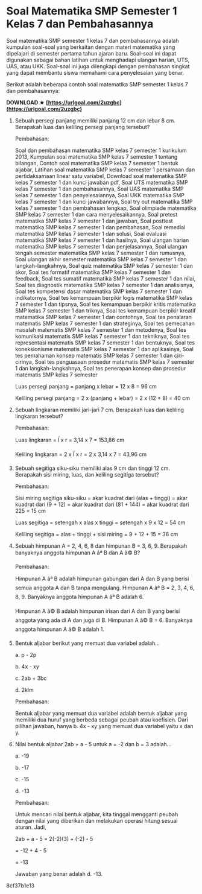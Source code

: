 
 
# Soal Matematika SMP Semester 1 Kelas 7 dan Pembahasannya
 
Soal matematika SMP semester 1 kelas 7 dan pembahasannya adalah kumpulan soal-soal yang berkaitan dengan materi matematika yang dipelajari di semester pertama tahun ajaran baru. Soal-soal ini dapat digunakan sebagai bahan latihan untuk menghadapi ulangan harian, UTS, UAS, atau UKK. Soal-soal ini juga dilengkapi dengan pembahasan singkat yang dapat membantu siswa memahami cara penyelesaian yang benar.
 
Berikut adalah beberapa contoh soal matematika SMP semester 1 kelas 7 dan pembahasannya:
 
**DOWNLOAD ★ [https://urlgoal.com/2uzgbc](https://urlgoal.com/2uzgbc)**


 
1. Sebuah persegi panjang memiliki panjang 12 cm dan lebar 8 cm. Berapakah luas dan keliling persegi panjang tersebut?

    Pembahasan:

    Soal dan pembahasan matematika SMP kelas 7 semester 1 kurikulum 2013,  Kumpulan soal matematika SMP kelas 7 semester 1 tentang bilangan,  Contoh soal matematika SMP kelas 7 semester 1 bentuk aljabar,  Latihan soal matematika SMP kelas 7 semester 1 persamaan dan pertidaksamaan linear satu variabel,  Download soal matematika SMP kelas 7 semester 1 dan kunci jawaban pdf,  Soal UTS matematika SMP kelas 7 semester 1 dan pembahasannya,  Soal UAS matematika SMP kelas 7 semester 1 dan penyelesaiannya,  Soal UKK matematika SMP kelas 7 semester 1 dan kunci jawabannya,  Soal try out matematika SMP kelas 7 semester 1 dan pembahasan lengkap,  Soal olimpiade matematika SMP kelas 7 semester 1 dan cara menyelesaikannya,  Soal pretest matematika SMP kelas 7 semester 1 dan jawaban,  Soal posttest matematika SMP kelas 7 semester 1 dan pembahasan,  Soal remedial matematika SMP kelas 7 semester 1 dan solusi,  Soal evaluasi matematika SMP kelas 7 semester 1 dan hasilnya,  Soal ulangan harian matematika SMP kelas 7 semester 1 dan penjelasannya,  Soal ulangan tengah semester matematika SMP kelas 7 semester 1 dan rumusnya,  Soal ulangan akhir semester matematika SMP kelas 7 semester 1 dan langkah-langkahnya,  Soal quiz matematika SMP kelas 7 semester 1 dan skor,  Soal tes formatif matematika SMP kelas 7 semester 1 dan feedback,  Soal tes sumatif matematika SMP kelas 7 semester 1 dan nilai,  Soal tes diagnostik matematika SMP kelas 7 semester 1 dan analisisnya,  Soal tes kompetensi dasar matematika SMP kelas 7 semester 1 dan indikatornya,  Soal tes kemampuan berpikir logis matematika SMP kelas 7 semester 1 dan tipsnya,  Soal tes kemampuan berpikir kritis matematika SMP kelas 7 semester 1 dan triknya,  Soal tes kemampuan berpikir kreatif matematika SMP kelas 7 semester 1 dan contohnya,  Soal tes penalaran matematis SMP kelas 7 semester 1 dan strateginya,  Soal tes pemecahan masalah matematis SMP kelas 7 semester 1 dan metodenya,  Soal tes komunikasi matematis SMP kelas 7 semester 1 dan tekniknya,  Soal tes representasi matematis SMP kelas 7 semester 1 dan bentuknya,  Soal tes koneksionisme matematis SMP kelas 7 semester 1 dan aplikasinya,  Soal tes pemahaman konsep matematis SMP kelas 7 semester 1 dan ciri-cirinya,  Soal tes penguasaan prosedur matematis SMP kelas 7 semester 1 dan langkah-langkahnya,  Soal tes penerapan konsep dan prosedur matematis SMP kelas 7 semester

    Luas persegi panjang = panjang x lebar = 12 x 8 = 96 cm

    Keliling persegi panjang = 2 x (panjang + lebar) = 2 x (12 + 8) = 40 cm
2. Sebuah lingkaran memiliki jari-jari 7 cm. Berapakah luas dan keliling lingkaran tersebut?

    Pembahasan:

    Luas lingkaran = Ï x r = 3,14 x 7 = 153,86 cm

    Keliling lingkaran = 2 x Ï x r = 2 x 3,14 x 7 = 43,96 cm
3. Sebuah segitiga siku-siku memiliki alas 9 cm dan tinggi 12 cm. Berapakah sisi miring, luas, dan keliling segitiga tersebut?

    Pembahasan:

    Sisi miring segitiga siku-siku = akar kuadrat dari (alas + tinggi) = akar kuadrat dari (9 + 12) = akar kuadrat dari (81 + 144) = akar kuadrat dari 225 = 15 cm

    Luas segitiga = setengah x alas x tinggi = setengah x 9 x 12 = 54 cm

    Keliling segitiga = alas + tinggi + sisi miring = 9 + 12 + 15 = 36 cm

1. Sebuah himpunan A = 2, 4, 6, 8 dan himpunan B = 3, 6, 9. Berapakah banyaknya anggota himpunan A âª B dan A â© B?

    Pembahasan:

    Himpunan A âª B adalah himpunan gabungan dari A dan B yang berisi semua anggota A dan B tanpa mengulang. Himpunan A âª B = 2, 3, 4, 6, 8, 9. Banyaknya anggota himpunan A âª B adalah 6.

    Himpunan A â© B adalah himpunan irisan dari A dan B yang berisi anggota yang ada di A dan juga di B. Himpunan A â© B = 6. Banyaknya anggota himpunan A â© B adalah 1.
2. Bentuk aljabar berikut yang memuat dua variabel adalah...

    a. p - 2p

    b. 4x - xy

    c. 2ab + 3bc

    d. 2klm

    Pembahasan:

    Bentuk aljabar yang memuat dua variabel adalah bentuk aljabar yang memiliki dua huruf yang berbeda sebagai peubah atau koefisien. Dari pilihan jawaban, hanya b. 4x - xy yang memuat dua variabel yaitu x dan y.
3. Nilai bentuk aljabar 2ab + a - 5 untuk a = -2 dan b = 3 adalah...

    a. -19

    b. -17

    c. -15

    d. -13

    Pembahasan:

    Untuk mencari nilai bentuk aljabar, kita tinggal mengganti peubah dengan nilai yang diberikan dan melakukan operasi hitung sesuai aturan. Jadi,

    2ab + a - 5 = 2(-2)(3) + (-2) - 5

    = -12 + 4 - 5

    = -13

    Jawaban yang benar adalah d. -13.

 8cf37b1e13
 
